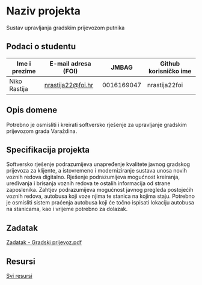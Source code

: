 # Naziv projekta
Sustav upravljanja gradskim prijevozom putnika

## Podaci o studentu

Ime i prezime | E-mail adresa (FOI) | JMBAG | Github korisničko ime
------------  | ------------------- | ----- | ---------------------
Niko Rastija  | nrastija22@foi.hr | 0016169047 | nrastija22foi


## Opis domene
Potrebno je osmisliti i kreirati softversko rješenje za upravljanje gradskim prijevozom grada Varaždina.

## Specifikacija projekta
Softversko rješenje podrazumijeva unapređenje kvalitete javnog gradskog prijevoza za klijente, a istovremeno i moderniziranje sustava unosa novih voznih redova digitalno. Rješenje podrazumijeva mogućnost kreiranja, uređivanja i brisanja voznih redova te ostalih informacija od strane zaposlenika. Zahtjev podrazumijeva mogućnost javnog pregleda postojećih voznih redova, autobusa koji voze njima te stanica na kojima staju. Potrebno je osmisliti sistem praćenja autobusa koji će točno ispisati lokaciju autobusa na stanicama, kao i vrijeme potrebno za dolazak. 

## Zadatak
[Zadatak - Gradski prijevoz.pdf](https://github.com/nrastija/PI/blob/69aa2ba4954782cabf5b9700a052828d44b31dd9/Zadatak%20-%20Gradski%20prijevoz.pdf)

## Resursi
[Svi resursi](https://github.com/nrastija/PI/tree/54d2b30e410a3031be4fe727f0196133c0c066d6/Documentation)

